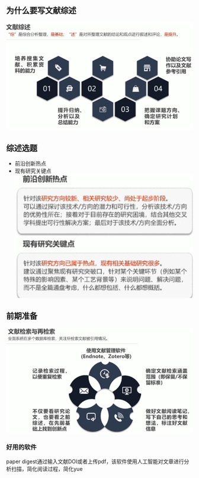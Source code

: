 ## 为什么要写文献综述
![输入图片说明](/imgs/2025-05-02/vvPXLfoniZWPNH0L.png)
## 综述选题
- 前沿创新热点
- 现有研究关键点
![输入图片说明](/imgs/2025-05-02/MPHMthvMc6r6oapM.png)
## 前期准备
![输入图片说明](/imgs/2025-05-02/mW5gfruskUREWMST.png)

### 好用的软件
paper digest通过输入文献DOI或者上传pdf，该软件使用人工智能对文章进行分析扫描，简化阅读过程，简化yue

<!--stackedit_data:
eyJoaXN0b3J5IjpbLTE0MzYyMDk3NzUsLTMxNTg4MTQ5OF19
-->